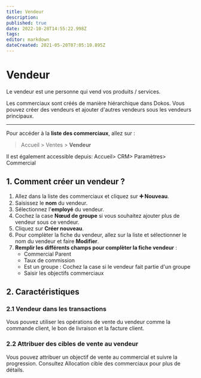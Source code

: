 ```yaml
---
title: Vendeur
description: 
published: true
date: 2022-10-28T14:55:22.998Z
tags: 
editor: markdown
dateCreated: 2021-05-20T07:05:10.895Z
---
```


# Vendeur
Le vendeur est une personne qui vend vos produits / services.

Les commerciaux sont créés de manière hiérarchique dans Dokos. Vous pouvez créer des vendeurs et ajouter d'autres vendeurs sous les vendeurs principaux.

---

Pour accéder à la **liste des commerciaux**, allez sur :

> Accueil > Ventes > **Vendeur**

Il est également accessible depuis: Accueil> CRM> Paramètres> Commercial

## 1. Comment créer un vendeur ?

1. Allez dans la liste des commerciaux et cliquez sur **:heavy_plus_sign: Nouveau**.
2. Saisissez le **nom** du vendeur.
3. Sélectionnez l'**employé** du vendeur.
4. Cochez la case **Nœud de groupe** si vous souhaitez ajouter plus de vendeur sous ce vendeur.
5. Cliquez sur **Créer nouveau**.
6. Pour complèter la fiche du vendeur, allez sur la liste et sélectionner le nom du vendeur et faire **Modifier**.
7. **Remplir les différents champs pour complèter la fiche vendeur** :
	- Commercial Parent
	- Taux de commission
	- Est un groupe : Cochez la case si le vendeur fait partie d'un groupe
	- Saisir les objectifs commerciaux

## 2. Caractéristiques

### 2.1 Vendeur dans les transactions

Vous pouvez utiliser les opérations de vente du vendeur comme la commande client, le bon de livraison et la facture client.

### 2.2 Attribuer des cibles de vente au vendeur

Vous pouvez attribuer un objectif de vente au commercial et suivre la progression. Consultez Allocation cible des commerciaux pour plus de détails.